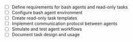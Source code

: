 - [ ] Define requirements for bash agents and read-only tasks
- [ ] Configure bash agent environment
- [ ] Create read-only task templates
- [ ] Implement communication protocol between agents
- [ ] Simulate and test agent workflows
- [ ] Document task design and usage